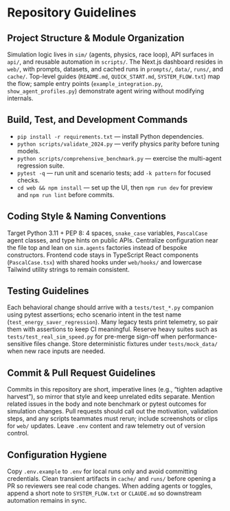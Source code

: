 # Repository Guidelines

## Project Structure & Module Organization
Simulation logic lives in `sim/` (agents, physics, race loop), API surfaces in `api/`, and reusable automation in `scripts/`. The Next.js dashboard resides in `web/`, with prompts, datasets, and cached runs in `prompts/`, `data/`, `runs/`, and `cache/`. Top-level guides (`README.md`, `QUICK_START.md`, `SYSTEM_FLOW.txt`) map the flow; sample entry points (`example_integration.py`, `show_agent_profiles.py`) demonstrate agent wiring without modifying internals.

## Build, Test, and Development Commands
- `pip install -r requirements.txt` — install Python dependencies.
- `python scripts/validate_2024.py` — verify physics parity before tuning models.
- `python scripts/comprehensive_benchmark.py` — exercise the multi-agent regression suite.
- `pytest -q` — run unit and scenario tests; add `-k pattern` for focused checks.
- `cd web && npm install` — set up the UI, then `npm run dev` for preview and `npm run lint` before commits.

## Coding Style & Naming Conventions
Target Python 3.11 + PEP 8: 4 spaces, `snake_case` variables, `PascalCase` agent classes, and type hints on public APIs. Centralize configuration near the file top and lean on `sim.agents` factories instead of bespoke constructors. Frontend code stays in TypeScript React components (`PascalCase.tsx`) with shared hooks under `web/hooks/` and lowercase Tailwind utility strings to remain consistent.

## Testing Guidelines
Each behavioral change should arrive with a `tests/test_*.py` companion using pytest assertions; echo scenario intent in the test name (`test_energy_saver_regression`). Many legacy tests print telemetry, so pair them with assertions to keep CI meaningful. Reserve heavy suites such as `tests/test_real_sim_speed.py` for pre-merge sign-off when performance-sensitive files change. Store deterministic fixtures under `tests/mock_data/` when new race inputs are needed.

## Commit & Pull Request Guidelines
Commits in this repository are short, imperative lines (e.g., “tighten adaptive harvest”), so mirror that style and keep unrelated edits separate. Mention related issues in the body and note benchmark or pytest outcomes for simulation changes. Pull requests should call out the motivation, validation steps, and any scripts teammates must rerun; include screenshots or clips for `web/` updates. Leave `.env` content and raw telemetry out of version control.

## Configuration Hygiene
Copy `.env.example` to `.env` for local runs only and avoid committing credentials. Clean transient artifacts in `cache/` and `runs/` before opening a PR so reviewers see real code changes. When adding agents or toggles, append a short note to `SYSTEM_FLOW.txt` or `CLAUDE.md` so downstream automation remains in sync.
